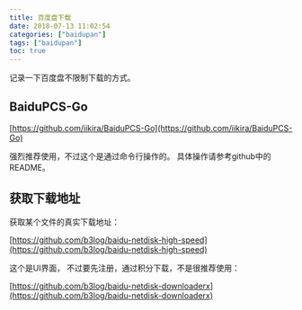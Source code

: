 ```yaml
---
title: 百度盘下载
date: 2018-07-13 11:02:54
categories: ["baidupan"]
tags: ["baidupan"]
toc: true
---
```


记录一下百度盘不限制下载的方式。

<!-- more -->

## BaiduPCS-Go

[https://github.com/iikira/BaiduPCS-Go](https://github.com/iikira/BaiduPCS-Go)

强烈推荐使用，不过这个是通过命令行操作的。 具体操作请参考github中的README。

## 获取下载地址

获取某个文件的真实下载地址：

[https://github.com/b3log/baidu-netdisk-high-speed](https://github.com/b3log/baidu-netdisk-high-speed)

这个是UI界面， 不过要先注册，通过积分下载，不是很推荐使用：

[https://github.com/b3log/baidu-netdisk-downloaderx](https://github.com/b3log/baidu-netdisk-downloaderx)



